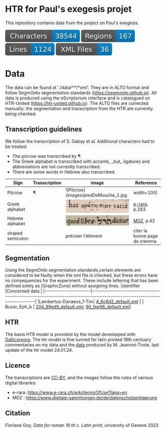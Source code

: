 # HTR for Paul's exegesis projet
 
This repository contains data from the project on Paul's exegesis.

![characters badge](badges/characters.svg) ![regions badge](badges/regions.svg) ![lines badge](badges/lines.svg) ![files badge](badges/files.svg)

# Data

The data can be found at './data/**/*xml'. They are in ALTO format and follow SegmOnto segmentation standards (https://segmonto.github.io). All data is produced using the eScriptorium interface and is catalogued on HTR-United (https://htr-united.github.io). The ALTO files are corrected manually: the segmentation and transcription from the HTR are currently being checked.

## Transcription guidelines

We follow the transcription of S. Gabay et al. Additional characters had to be treated:

- The pilcrow was transcribed by  ¶
- The Greek alphabet is transcribed with accents, \_but\_ ligatures and abbreviations are not currently transcribed.
- There are some words in Hebrew also transcribed. 

| Sign           | Transcription | image                                                             | Reference                                                                |
|----------------|---------------|-------------------------------------------------------------------|--------------------------------------------------------------------------|
| Pilcrow        | ¶             | ![Pilcrow](images/piedDeMouche_1.jpg |width=100)                  | [e-rara](https://doi.org/10.3931/e-rara-6338), p.11                      |
|Greek alphabet  |               | ![Greek alphabet](images/greek_alphabet.jpg)                      | [e-rara](https://doi.org/10.3931/e-rara-6338), p.283                     |
|Hebrew alphabet |               | ![Hebrew words](images/ps_90_fee98_default.jpg)                   | [MDZ](https://mdz-nbn-resolving.de/urn:nbn:de:bvb:12-bsb00035303-6), p.42|
|shaped semicolon|               |préciser l'élément                                                 |citer la bonne page de cremma                                             |             

## Segmentation   
Using the SegmOnto segmentation standards,certain elements are considered to be faulty when the xml file is checked, but these errors have no consequences for the experiment.
These include lettering that has been defined solely as [GraphicZone] without assigning lines. 
|identifier             |Concerned data                                                                                                                 |
|-----------------------|-------------------------------------------------------------------------------------------------------------------------------|
|Lambertus-Danaeus_1-Tim| [4_6c6d2_default.xml](data/Daneau_1-Tim/4_6c6d2_default.xml)                                                                  |
|	Bucer_Eph_b           | [204_89ed9_default.xml](data/Bucer_Eph_b/204_89ed9_default.xml); [90_fee98_default.xml](data/Bucer_Eph_b/90_fee98_default.xml)|


## HTR
The basis HTR model is provided by the model developped with [Gallicorpora](https://github.com/Gallicorpora/Segmentation-and-HTR-Models). 
The htr model is fine tunned for latin printed 16th centuary commentaries on my data and the [data](https://github.com/FoNDUE-HTR/FONDUE-LA-PRINT-16) produced by M. Jeannot-Tirole.
last update of the htr model 24.01.24.

## Licence 
The transcriptions are [CC-BY](https://creativecommons.org/licenses/by/4.0), and the images follow the rules of various digital libraries:
- e-rara: https://www.e-rara.ch/wiki/termsOfUse?lang=en
- MDZ : https://www.digitale-sammlungen.de/de/datenschutzerklaerung
  
## Citation
Floriane Goy, _Data for roman 16 th c. Latin print_,  university of Geneve 2023
 
